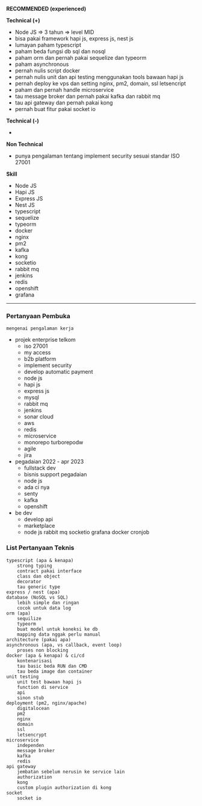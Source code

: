 **RECOMMENDED (experienced)**

**Technical (+)**

- Node JS => 3 tahun => level MID
- bisa pakai framework hapi js, express js, nest js
- lumayan paham typescript
- paham beda fungsi db sql dan nosql
- paham orm dan pernah pakai sequelize dan typeorm
- paham asynchronous
- pernah nulis script docker
- pernah nulis unit dan api testing menggunakan tools bawaan hapi js
- pernah deploy ke vps dan setting nginx, pm2, domain, ssl letsencript
- paham dan pernah handle microservice
- tau message broker dan pernah pakai kafka dan rabbit mq
- tau api gateway dan pernah pakai kong
- pernah buat fitur pakai socket io

**Technical (-)**

- 

**Non Technical**

- punya pengalaman tentang implement security sesuai standar ISO 27001

**Skill**

- Node JS
- Hapi JS
- Express JS
- Nest JS
- typescript
- sequelize
- typeorm
- docker
- nginx
- pm2
- kafka
- kong
- socketio
- rabbit mq
- jenkins
- redis
- openshift
- grafana

---

### Pertanyaan Pembuka

    mengenai pengalaman kerja

- projek enterprise telkom
	- iso 27001
	- my access
	- b2b platform
	- implement security
	- develop automatic payment
	- node js
	- hapi js
	- express js
	- mysql
	- rabbit mq
	- jenkins
	- sonar cloud
	- aws
	- redis
	- microservice
	- monorepo turborepodw
	- agile
	- jira
- pegadaian 2022 - apr 2023
	- fullstack dev
	- bisnis support pegadaian
	- node js
	- ada ci nya
	- senty
	- kafka
	- openshift
- be dev
	- develop api
	- marketplace
	- node js rabbit mq socketio grafana docker cronjob


### List Pertanyaan Teknis

    typescript (apa & kenapa)
		strong typing	
		contract pakai interface
		class dan object
		decorator
		tau generic type
    express / nest (apa)
    database (NoSQL vs SQL)
		lebih simple dan ringan
		cocok untuk data log
    orm (apa)
		sequilize
		typeorm
		buat model untuk koneksi ke db
		mapping data nggak perlu manual
    architecture (pakai apa)
    asynchronous (apa, vs callback, event loop)
		proses non blocking
    docker (apa & kenapa) & ci/cd
		kontenarisasi
		tau basic beda RUN dan CMD
		tau beda image dan container
    unit testing
		unit test bawaan hapi js
		function di service
		api
		sinon stub
    deployment (pm2, nginx/apache)
		digitalocean
		pm2
		nginx
		domain
		ssl
		letsencrypt
    microservice
		independen
	    message broker
		kafka
		redis
    api gateway
		jembatan sebelum nerusin ke service lain
		authorization
		kong
		custom plugin authorization di kong
    socket
		socket io
